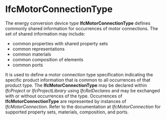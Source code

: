 IfcMotorConnectionType
======================

The energy conversion device type **IfcMotorConnectionType** defines commonly shared information for occurrences of motor connections. The set of shared information may include:

* common properties with shared property sets
* common representations
* common materials
* common composition of elements
* common ports

It is used to define a motor connection type specification indicating the specific product information that is common to all occurrences of that product type. The **IfcMotorConnectionType** may be declared within _IfcProject_ or _IfcProjectLibrary_ using _IfcRelDeclares_ and may be exchanged with or without occurrences of the type. Occurrences of **IfcMotorConnectionType** are represented by instances of _IfcMotorConnection_. Refer to the documentation at _IfcMotorConnection_ for supported property sets, materials, composition, and ports.
